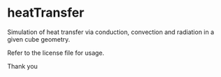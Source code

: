 # heatTransfer
Simulation of heat transfer via conduction, convection and radiation in a given cube geometry.

Refer to the license file for usage.

Thank you
